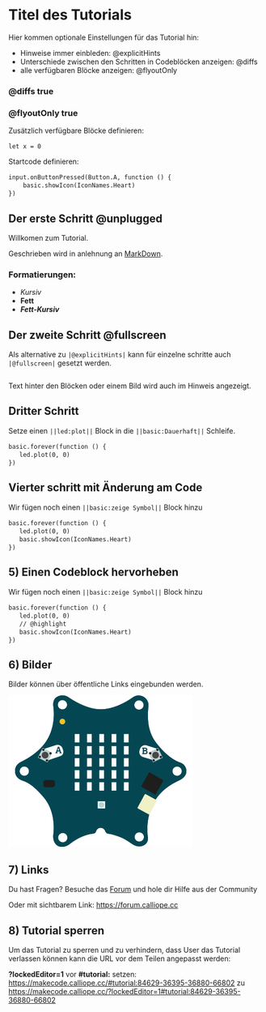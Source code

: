 # Titel des Tutorials

Hier kommen optionale Einstellungen für das Tutorial hin:
- Hinweise immer einbleden: @explicitHints
- Unterschiede zwischen den Schritten in Codeblöcken anzeigen: @diffs
- alle verfügbaren Blöcke anzeigen: @flyoutOnly

### @diffs true
### @flyoutOnly true

Zusätzlich verfügbare Blöcke definieren:
```ghost
let x = 0
```

Startcode definieren:
```template
input.onButtonPressed(Button.A, function () {
    basic.showIcon(IconNames.Heart)
})
```

## Der erste Schritt @unplugged

Willkomen zum Tutorial.

Geschrieben wird in anlehnung an [MarkDown](https://github.com/adam-p/markdown-here/wiki/Markdown-Cheatsheet).

### Formatierungen:
- *Kursiv*
- **Fett**
- ***Fett-Kursiv***

## Der zweite Schritt @fullscreen

Als alternative zu `|@explicitHints|` kann für einzelne schritte auch `|@fullscreen|` gesetzt werden.

```
```

Text hinter den Blöcken oder einem Bild wird auch im Hinweis angezeigt.


## Dritter Schritt
Setze einen `||led:plot||` Block in die `||basic:Dauerhaft||` Schleife.

```blocks
basic.forever(function () {
   led.plot(0, 0)
})
```

## Vierter schritt mit Änderung am Code

Wir fügen noch einen `||basic:zeige Symbol||` Block hinzu

```blocks
basic.forever(function () {
   led.plot(0, 0)
   basic.showIcon(IconNames.Heart)
})
```


## 5) Einen Codeblock hervorheben

Wir fügen noch einen `||basic:zeige Symbol||` Block hinzu

```blocks
basic.forever(function () {
   led.plot(0, 0)
   // @highlight
   basic.showIcon(IconNames.Heart)
})
```

## 6) Bilder

Bilder können über öffentliche Links eingebunden werden.

![Animation A und B Buttons](https://github.com/Amerlander/tutorials/raw/master/calliope/tutorials/03_smiley_button_animation.gif)


## 7) Links

 Du hast Fragen? Besuche das [Forum](https://forum.calliope.cc) und hole dir Hilfe aus der Community

Oder mit sichtbarem Link: https://forum.calliope.cc

## 8) Tutorial sperren
Um das Tutorial zu sperren und zu verhindern, dass User das Tutorial verlassen können kann die URL vor dem Teilen angepasst werden:

**?lockedEditor=1** vor **#tutorial:** setzen:
https://makecode.calliope.cc/#tutorial:84629-36395-36880-66802 zu https://makecode.calliope.cc/?lockedEditor=1#tutorial:84629-36395-36880-66802

